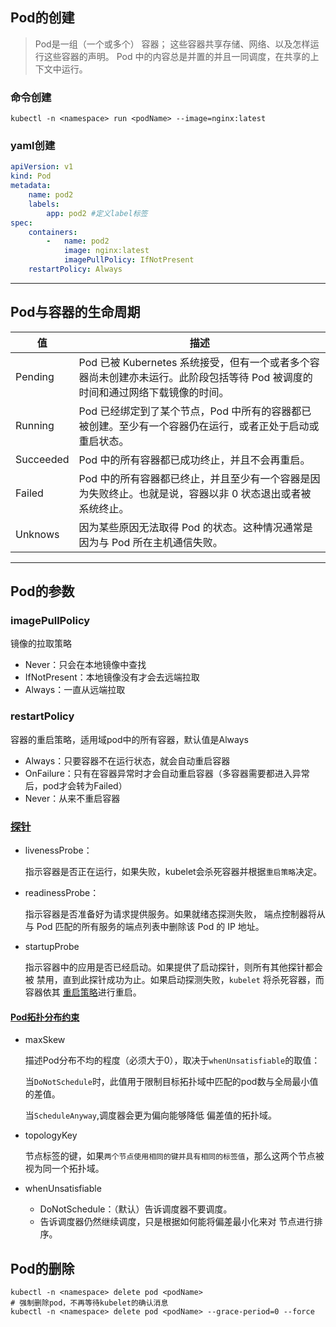 ## Pod的创建

> Pod是一组（一个或多个） 容器； 这些容器共享存储、网络、以及怎样运行这些容器的声明。 Pod 中的内容总是并置的并且一同调度，在共享的上下文中运行。

### 命令创建

```shell
kubectl -n <namespace> run <podName> --image=nginx:latest
```

### yaml创建

```yaml
apiVersion: v1
kind: Pod
metadata:
    name: pod2
    labels:
        app: pod2 #定义label标签
spec:
    containers:
        -   name: pod2
            image: nginx:latest
            imagePullPolicy: IfNotPresent
    restartPolicy: Always
```

---

## Pod与容器的生命周期

| 值        | 描述                                                         |
| --------- | ------------------------------------------------------------ |
| Pending   | Pod 已被 Kubernetes 系统接受，但有一个或者多个容器尚未创建亦未运行。此阶段包括等待 Pod 被调度的时间和通过网络下载镜像的时间。 |
| Running   | Pod 已经绑定到了某个节点，Pod 中所有的容器都已被创建。至少有一个容器仍在运行，或者正处于启动或重启状态。 |
| Succeeded | Pod 中的所有容器都已成功终止，并且不会再重启。               |
| Failed    | Pod 中的所有容器都已终止，并且至少有一个容器是因为失败终止。也就是说，容器以非 0 状态退出或者被系统终止。 |
| Unknows   | 因为某些原因无法取得 Pod 的状态。这种情况通常是因为与 Pod 所在主机通信失败。 |

---

## Pod的参数

### imagePullPolicy

镜像的拉取策略

- Never：只会在本地镜像中查找
- IfNotPresent：本地镜像没有才会去远端拉取
- Always：一直从远端拉取

### restartPolicy

容器的重启策略，适用域pod中的所有容器，默认值是Always

- Always：只要容器不在运行状态，就会自动重启容器
- OnFailure：只有在容器异常时才会自动重启容器（多容器需要都进入异常后，pod才会转为Failed）
- Never：从来不重启容器

### [探针](https://kubernetes.io/zh/docs/concepts/workloads/pods/pod-lifecycle/)

- livenessProbe：

  指示容器是否正在运行，如果失败，kubelet会杀死容器并根据`重启策略`决定。

- readinessProbe：

  指示容器是否准备好为请求提供服务。如果就绪态探测失败， 端点控制器将从与 Pod 匹配的所有服务的端点列表中删除该 Pod 的 IP 地址。

- startupProbe

  指示容器中的应用是否已经启动。如果提供了启动探针，则所有其他探针都会被 禁用，直到此探针成功为止。如果启动探测失败，`kubelet` 将杀死容器，而容器依其 [重启策略](https://kubernetes.io/zh/docs/concepts/workloads/pods/pod-lifecycle/#restart-policy)进行重启。

#### [Pod拓扑分布约束](https://kubernetes.io/zh/docs/concepts/workloads/pods/pod-topology-spread-constraints/)

- maxSkew

  描述Pod分布不均的程度（必须大于0），取决于`whenUnsatisfiable`的取值：

  当`DoNotSchedule`时，此值用于限制目标拓扑域中匹配的pod数与全局最小值的差值。

  当`ScheduleAnyway`,调度器会更为偏向能够降低 偏差值的拓扑域。

- topologyKey

  节点标签的键，如果`两个节点使用相同的键并具有相同的标签值`，那么这两个节点被视为同一个拓扑域。

- whenUnsatisfiable

  - DoNotSchedule：（默认）告诉调度器不要调度。
  - 告诉调度器仍然继续调度，只是根据如何能将偏差最小化来对 节点进行排序。

## Pod的删除

```shell
kubectl -n <namespace> delete pod <podName>
# 强制删除pod，不再等待kubelet的确认消息
kubectl -n <namespace> delete pod <podName> --grace-period=0 --force
```

